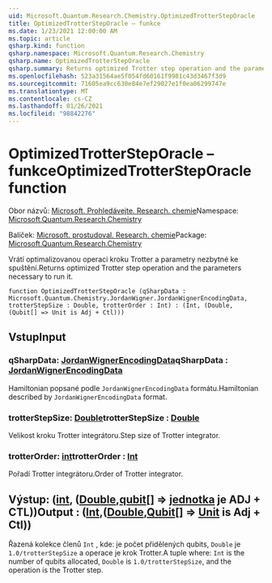```yaml
---
uid: Microsoft.Quantum.Research.Chemistry.OptimizedTrotterStepOracle
title: OptimizedTrotterStepOracle – funkce
ms.date: 1/23/2021 12:00:00 AM
ms.topic: article
qsharp.kind: function
qsharp.namespace: Microsoft.Quantum.Research.Chemistry
qsharp.name: OptimizedTrotterStepOracle
qsharp.summary: Returns optimized Trotter step operation and the parameters necessary to run it.
ms.openlocfilehash: 523a31564ae5f054fd60161f9981c43d3467f3d9
ms.sourcegitcommit: 71605ea9cc630e84e7ef29027e1f0ea06299747e
ms.translationtype: MT
ms.contentlocale: cs-CZ
ms.lasthandoff: 01/26/2021
ms.locfileid: "98842276"
---
```

# <a name="optimizedtrottersteporacle-function"></a><span data-ttu-id="da63b-102">OptimizedTrotterStepOracle – funkce</span><span class="sxs-lookup"><span data-stu-id="da63b-102">OptimizedTrotterStepOracle function</span></span>

<span data-ttu-id="da63b-103">Obor názvů: [Microsoft. Prohledávejte. Research. chemie](xref:Microsoft.Quantum.Research.Chemistry)</span><span class="sxs-lookup"><span data-stu-id="da63b-103">Namespace: [Microsoft.Quantum.Research.Chemistry](xref:Microsoft.Quantum.Research.Chemistry)</span></span>

<span data-ttu-id="da63b-104">Balíček: [Microsoft. prostudoval. Research. chemie](https://nuget.org/packages/Microsoft.Quantum.Research.Chemistry)</span><span class="sxs-lookup"><span data-stu-id="da63b-104">Package: [Microsoft.Quantum.Research.Chemistry](https://nuget.org/packages/Microsoft.Quantum.Research.Chemistry)</span></span>


<span data-ttu-id="da63b-105">Vrátí optimalizovanou operaci kroku Trotter a parametry nezbytné ke spuštění.</span><span class="sxs-lookup"><span data-stu-id="da63b-105">Returns optimized Trotter step operation and the parameters necessary to run it.</span></span>

```qsharp
function OptimizedTrotterStepOracle (qSharpData : Microsoft.Quantum.Chemistry.JordanWigner.JordanWignerEncodingData, trotterStepSize : Double, trotterOrder : Int) : (Int, (Double, (Qubit[] => Unit is Adj + Ctl)))
```


## <a name="input"></a><span data-ttu-id="da63b-106">Vstup</span><span class="sxs-lookup"><span data-stu-id="da63b-106">Input</span></span>

### <a name="qsharpdata--jordanwignerencodingdata"></a><span data-ttu-id="da63b-107">qSharpData: [JordanWignerEncodingData](xref:Microsoft.Quantum.Chemistry.JordanWigner.JordanWignerEncodingData)</span><span class="sxs-lookup"><span data-stu-id="da63b-107">qSharpData : [JordanWignerEncodingData](xref:Microsoft.Quantum.Chemistry.JordanWigner.JordanWignerEncodingData)</span></span>

<span data-ttu-id="da63b-108">Hamiltonian popsané podle `JordanWignerEncodingData` formátu.</span><span class="sxs-lookup"><span data-stu-id="da63b-108">Hamiltonian described by `JordanWignerEncodingData` format.</span></span>


### <a name="trotterstepsize--double"></a><span data-ttu-id="da63b-109">trotterStepSize: [Double](xref:microsoft.quantum.lang-ref.double)</span><span class="sxs-lookup"><span data-stu-id="da63b-109">trotterStepSize : [Double](xref:microsoft.quantum.lang-ref.double)</span></span>

<span data-ttu-id="da63b-110">Velikost kroku Trotter integrátoru.</span><span class="sxs-lookup"><span data-stu-id="da63b-110">Step size of Trotter integrator.</span></span>


### <a name="trotterorder--int"></a><span data-ttu-id="da63b-111">trotterOrder: [int](xref:microsoft.quantum.lang-ref.int)</span><span class="sxs-lookup"><span data-stu-id="da63b-111">trotterOrder : [Int](xref:microsoft.quantum.lang-ref.int)</span></span>

<span data-ttu-id="da63b-112">Pořadí Trotter integrátoru.</span><span class="sxs-lookup"><span data-stu-id="da63b-112">Order of Trotter integrator.</span></span>



## <a name="output--intdoublequbit--unit--is-adj--ctl"></a><span data-ttu-id="da63b-113">Výstup: ([int](xref:microsoft.quantum.lang-ref.int), ([Double](xref:microsoft.quantum.lang-ref.double),[qubit](xref:microsoft.quantum.lang-ref.qubit)[] => [jednotka](xref:microsoft.quantum.lang-ref.unit)  je ADJ + CTL))</span><span class="sxs-lookup"><span data-stu-id="da63b-113">Output : ([Int](xref:microsoft.quantum.lang-ref.int),([Double](xref:microsoft.quantum.lang-ref.double),[Qubit](xref:microsoft.quantum.lang-ref.qubit)[] => [Unit](xref:microsoft.quantum.lang-ref.unit)  is Adj + Ctl))</span></span>

<span data-ttu-id="da63b-114">Řazená kolekce členů `Int` , kde: je počet přidělených qubits, `Double` je `1.0/trotterStepSize` a operace je krok Trotter.</span><span class="sxs-lookup"><span data-stu-id="da63b-114">A tuple where: `Int` is the number of qubits allocated, `Double` is `1.0/trotterStepSize`, and the operation is the Trotter step.</span></span>